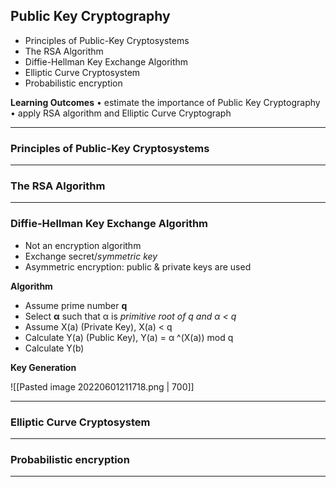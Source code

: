 ## Public Key Cryptography
- Principles of Public-Key Cryptosystems
- The RSA Algorithm
- Diffie-Hellman Key Exchange Algorithm
- Elliptic Curve Cryptosystem
- Probabilistic encryption

__Learning Outcomes__
• estimate the importance of Public Key Cryptography
• apply RSA algorithm and Elliptic Curve Cryptograph

---
### Principles of Public-Key Cryptosystems

---
### The RSA Algorithm

---
### Diffie-Hellman Key Exchange Algorithm
- Not an encryption algorithm
- Exchange secret/_symmetric key_
- Asymmetric encryption: public & private keys are used

__Algorithm__
- Assume prime number __q__
- Select **α** such that α is _primitive root of q and α < q_
- Assume X(a) (Private Key), X(a) < q
- Calculate Y(a) (Public Key), Y(a) = α ^(X(a)) mod q
- Calculate Y(b)

__Key Generation__

![[Pasted image 20220601211718.png | 700]]


---
### Elliptic Curve Cryptosystem

---
### Probabilistic encryption

---